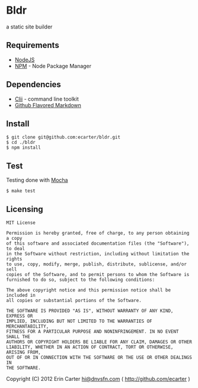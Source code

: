 # Bldr

  a static site builder


## Requirements

* [NodeJS](http://nodejs.org)
* [NPM](http://npmjs.org) - Node Package Manager


## Dependencies

* [Clii](http://github.com/ecarter/clii) - command line toolkit
* [Github Flavored Markdown](https://github.com/isaacs/github-flavored-markdown)


## Install

    $ git clone git@github.com:ecarter/bldr.git
    $ cd ./bldr
    $ npm install


## Test

Testing done with [Mocha](http://visionmedia.github.com/mocha)

    $ make test


## Licensing

    MIT License

    Permission is hereby granted, free of charge, to any person obtaining a copy
    of this software and associated documentation files (the "Software"), to deal
    in the Software without restriction, including without limitation the rights
    to use, copy, modify, merge, publish, distribute, sublicense, and/or sell
    copies of the Software, and to permit persons to whom the Software is
    furnished to do so, subject to the following conditions:

    The above copyright notice and this permission notice shall be included in
    all copies or substantial portions of the Software.

    THE SOFTWARE IS PROVIDED "AS IS", WITHOUT WARRANTY OF ANY KIND, EXPRESS OR
    IMPLIED, INCLUDING BUT NOT LIMITED TO THE WARRANTIES OF MERCHANTABILITY,
    FITNESS FOR A PARTICULAR PURPOSE AND NONINFRINGEMENT. IN NO EVENT SHALL THE
    AUTHORS OR COPYRIGHT HOLDERS BE LIABLE FOR ANY CLAIM, DAMAGES OR OTHER
    LIABILITY, WHETHER IN AN ACTION OF CONTRACT, TORT OR OTHERWISE, ARISING FROM,
    OUT OF OR IN CONNECTION WITH THE SOFTWARE OR THE USE OR OTHER DEALINGS IN
    THE SOFTWARE.

Copyright (C) 2012 Erin Carter <hi@dnvsfn.com> ( <http://github.com/ecarter> )
